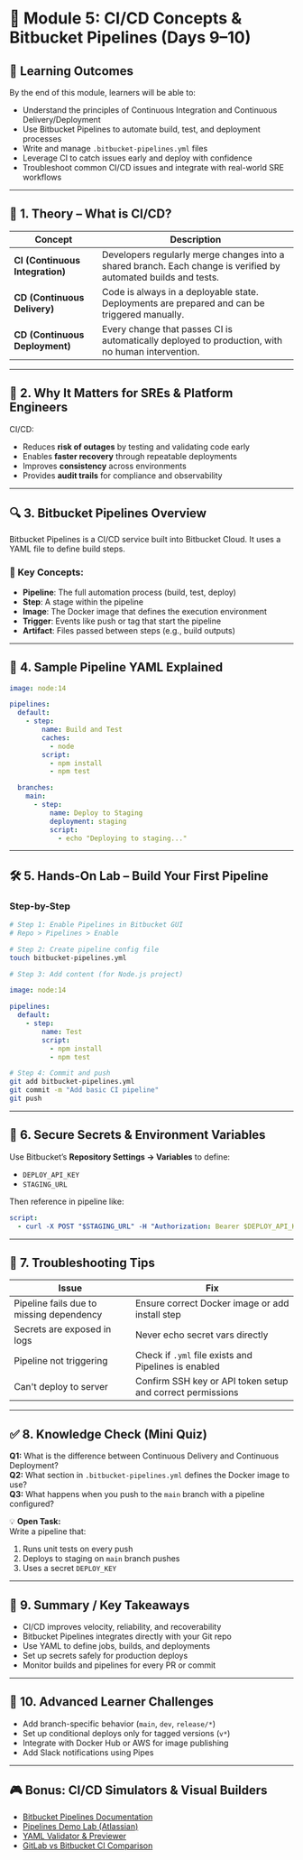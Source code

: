 
# 🚀 Module 5: CI/CD Concepts & Bitbucket Pipelines (Days 9–10)

## 🎯 Learning Outcomes
By the end of this module, learners will be able to:
- Understand the principles of Continuous Integration and Continuous Delivery/Deployment
- Use Bitbucket Pipelines to automate build, test, and deployment processes
- Write and manage `.bitbucket-pipelines.yml` files
- Leverage CI to catch issues early and deploy with confidence
- Troubleshoot common CI/CD issues and integrate with real-world SRE workflows

---

## 📖 1. Theory – What is CI/CD?

| Concept | Description |
|--------|-------------|
| **CI (Continuous Integration)** | Developers regularly merge changes into a shared branch. Each change is verified by automated builds and tests. |
| **CD (Continuous Delivery)** | Code is always in a deployable state. Deployments are prepared and can be triggered manually. |
| **CD (Continuous Deployment)** | Every change that passes CI is automatically deployed to production, with no human intervention. |

---

## 🤔 2. Why It Matters for SREs & Platform Engineers

CI/CD:
- Reduces **risk of outages** by testing and validating code early
- Enables **faster recovery** through repeatable deployments
- Improves **consistency** across environments
- Provides **audit trails** for compliance and observability

---

## 🔍 3. Bitbucket Pipelines Overview

Bitbucket Pipelines is a CI/CD service built into Bitbucket Cloud. It uses a YAML file to define build steps.

### 🔹 Key Concepts:
- **Pipeline**: The full automation process (build, test, deploy)
- **Step**: A stage within the pipeline
- **Image**: The Docker image that defines the execution environment
- **Trigger**: Events like push or tag that start the pipeline
- **Artifact**: Files passed between steps (e.g., build outputs)

---

## 🧠 4. Sample Pipeline YAML Explained

```yaml
image: node:14

pipelines:
  default:
    - step:
        name: Build and Test
        caches:
          - node
        script:
          - npm install
          - npm test

  branches:
    main:
      - step:
          name: Deploy to Staging
          deployment: staging
          script:
            - echo "Deploying to staging..."
```

---

## 🛠️ 5. Hands-On Lab – Build Your First Pipeline

### Step-by-Step

```bash
# Step 1: Enable Pipelines in Bitbucket GUI
# Repo > Pipelines > Enable

# Step 2: Create pipeline config file
touch bitbucket-pipelines.yml

# Step 3: Add content (for Node.js project)
```

```yaml
image: node:14

pipelines:
  default:
    - step:
        name: Test
        script:
          - npm install
          - npm test
```

```bash
# Step 4: Commit and push
git add bitbucket-pipelines.yml
git commit -m "Add basic CI pipeline"
git push
```

---

## 🔐 6. Secure Secrets & Environment Variables

Use Bitbucket’s **Repository Settings → Variables** to define:
- `DEPLOY_API_KEY`
- `STAGING_URL`

Then reference in pipeline like:

```yaml
script:
  - curl -X POST "$STAGING_URL" -H "Authorization: Bearer $DEPLOY_API_KEY"
```

---

## 🧯 7. Troubleshooting Tips

| Issue | Fix |
|------|-----|
| Pipeline fails due to missing dependency | Ensure correct Docker image or add install step |
| Secrets are exposed in logs | Never echo secret vars directly |
| Pipeline not triggering | Check if `.yml` file exists and Pipelines is enabled |
| Can't deploy to server | Confirm SSH key or API token setup and correct permissions |

---

## ✅ 8. Knowledge Check (Mini Quiz)

**Q1:** What is the difference between Continuous Delivery and Continuous Deployment?  
**Q2:** What section in `.bitbucket-pipelines.yml` defines the Docker image to use?  
**Q3:** What happens when you push to the `main` branch with a pipeline configured?

💡 **Open Task:**  
Write a pipeline that:
1. Runs unit tests on every push
2. Deploys to staging on `main` branch pushes
3. Uses a secret `DEPLOY_KEY`

---

## 📌 9. Summary / Key Takeaways

- CI/CD improves velocity, reliability, and recoverability
- Bitbucket Pipelines integrates directly with your Git repo
- Use YAML to define jobs, builds, and deployments
- Set up secrets safely for production deploys
- Monitor builds and pipelines for every PR or commit

---

## 🧠 10. Advanced Learner Challenges

- Add branch-specific behavior (`main`, `dev`, `release/*`)
- Set up conditional deploys only for tagged versions (`v*`)
- Integrate with Docker Hub or AWS for image publishing
- Add Slack notifications using Pipes

---

## 🎮 Bonus: CI/CD Simulators & Visual Builders

- [Bitbucket Pipelines Documentation](https://support.atlassian.com/bitbucket-cloud/docs/get-started-with-bitbucket-pipelines/)
- [Pipelines Demo Lab (Atlassian)](https://bitbucket.org/product/features/pipelines)
- [YAML Validator & Previewer](https://yaml-online-parser.appspot.com/)
- [GitLab vs Bitbucket CI Comparison](https://about.gitlab.com/devops-tools/bitbucket-vs-gitlab/)
